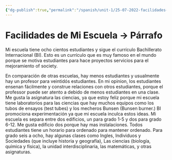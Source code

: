 ```yaml
---
{"dg-publish":true,"permalink":"/spanish/unit-1/25-07-2022-facilidades-de-mi-escuela/","dgHomeLink":true,"dgPassFrontmatter":true}
---
```


# Facilidades de Mi Escuela → Párrafo

Mi escuela tiene ocho cientos estudiantes y sigue el currículo Bachillerato Internacional (BI). Esto es un currículo que es muy famoso en el mundo porque se motiva estudiantes para hace proyectos servicios para el mejoramiento of society. 

En comparación de otras escuelas, hay menos estudiantes y usualmente hay un profesor para veintidós estudiantes. En mi opinion, los estudiantes ensenan fácilmente y construe relaciones con otros estudiantes, porque el professor puede ser atento a debido de menos estudiantes en una clase.
Me gusta la asignatura las ciencias, ya que estoy feliz porque mi escuela tiene laboratorios para las ciencias que hay muchos equipos como los tubos de ensayos (test tubes) y los mecheros Bunsen (Bunsen burner.) BI promociona experimentación ya que mi escuela inculca estos ideas.
Mi escuela es separa entre dos edificios, un para grado 1-5 y dos para grado 6-12. Me gusta edificio dos porque hay mas instalaciones. 
Todos estudiantes tiene un horario para ordenado para mantener ordenado. Para grado seis a ocho, hay algunas clases como Ingles, Individuos y Sociedades (que incluye historia y geografía), Las ciencias (biología, química y física), la unidad interdisciplinaria, las matemáticas, y otras asignaturas. 